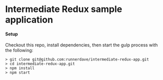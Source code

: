 # Intermediate Redux sample application

#### Setup 
Checkout this repo, install dependencies, then start the gulp process with the following:

```
> git clone git@github.com:runnerdave/intermediate-redux-app.git
> cd intermediate-redux-app.git 
> npm install
> npm start
```

